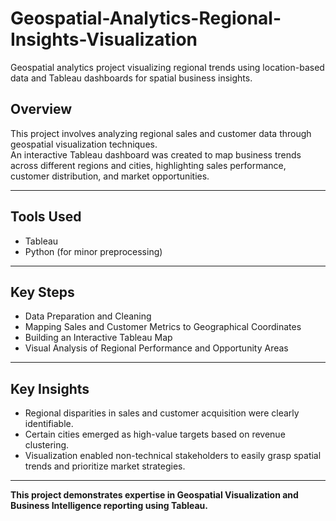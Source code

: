 # Geospatial-Analytics-Regional-Insights-Visualization
Geospatial analytics project visualizing regional trends using location-based data and Tableau dashboards for spatial business insights.


## Overview

This project involves analyzing regional sales and customer data through geospatial visualization techniques.  
An interactive Tableau dashboard was created to map business trends across different regions and cities, highlighting sales performance, customer distribution, and market opportunities.

---

## Tools Used

- Tableau
- Python (for minor preprocessing)

---

## Key Steps

- Data Preparation and Cleaning
- Mapping Sales and Customer Metrics to Geographical Coordinates
- Building an Interactive Tableau Map
- Visual Analysis of Regional Performance and Opportunity Areas

---

## Key Insights

- Regional disparities in sales and customer acquisition were clearly identifiable.
- Certain cities emerged as high-value targets based on revenue clustering.
- Visualization enabled non-technical stakeholders to easily grasp spatial trends and prioritize market strategies.

---

 **This project demonstrates expertise in Geospatial Visualization and Business Intelligence reporting using Tableau.**
